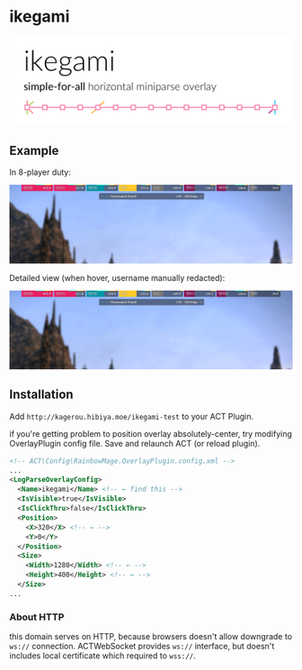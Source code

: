 
# ikegami

<img src="_readme/title.png?raw=true" width="640" __ />

## Example

 In 8-player duty:

![In 8-player duty](_readme/example-1.png)

 Detailed view (when hover, username manually redacted):

![Detailed view (when hover)](_readme/example-1.png)

## Installation

 Add `http://kagerou.hibiya.moe/ikegami-test` to your ACT Plugin.

 if you're getting problem to position overlay absolutely-center, try
modifying OverlayPlugin config file. Save and relaunch ACT (or reload plugin).

```xml
<!-- ACT\Config\RainbowMage.OverlayPlugin.config.xml -->
...
<LogParseOverlayConfig>
  <Name>ikegami</Name> <!-- ← find this -->
  <IsVisible>true</IsVisible>
  <IsClickThru>false</IsClickThru>
  <Position>
    <X>320</X> <!-- ← -->
    <Y>0</Y>
  </Position>
  <Size>
    <Width>1280</Width> <!-- ← -->
    <Height>400</Height> <!-- ← -->
  </Size>
...
```

### About HTTP
 this domain serves on HTTP, because browsers doesn't allow downgrade to
`ws://` connection. ACTWebSocket provides `ws://` interface, but doesn't
includes local certificate which required to `wss://`.


##
